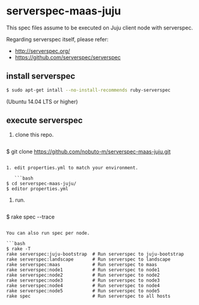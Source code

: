 serverspec-maas-juju
====================

This spec files assume to be executed on Juju client node with serverspec.

Regarding serverspec itself, please refer:
 - http://serverspec.org/
 - https://github.com/serverspec/serverspec
 
## install serverspec

```bash
$ sudo apt-get intall --no-install-recommends ruby-serverspec
```
(Ubuntu 14.04 LTS or higher)

## execute serverspec

1. clone this repo.

   ```bash
$ git clone https://github.com/nobuto-m/serverspec-maas-juju.git
```

1. edit properties.yml to match your environment.

   ```bash
$ cd serverspec-maas-juju/
$ editor properties.yml
```

1. run.

   ```bash
$ rake spec --trace
```

You can also run spec per node.

```bash
$ rake -T
rake serverspec:juju-bootstrap  # Run serverspec to juju-bootstrap
rake serverspec:landscape       # Run serverspec to landscape
rake serverspec:maas            # Run serverspec to maas
rake serverspec:node1           # Run serverspec to node1
rake serverspec:node2           # Run serverspec to node2
rake serverspec:node3           # Run serverspec to node3
rake serverspec:node4           # Run serverspec to node4
rake serverspec:node5           # Run serverspec to node5
rake spec                       # Run serverspec to all hosts
```
